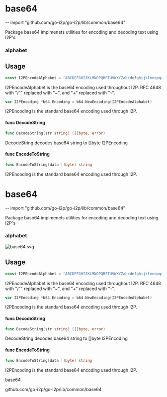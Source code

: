 # base64
--
    import "github.com/go-i2p/go-i2p/lib/common/base64"

Package base64 implmenets utilities for encoding and decoding text using I2P's
### alphabet

## Usage

```go
const I2PEncodeAlphabet = "ABCDEFGHIJKLMNOPQRSTUVWXYZabcdefghijklmnopqrstuvwxyz0123456789-~"
```
I2PEncodeAlphabet is the base64 encoding used throughout I2P. RFC 4648 with "/""
replaced with "~", and "+" replaced with "-".

```go
var I2PEncoding *b64.Encoding = b64.NewEncoding(I2PEncodeAlphabet)
```
I2PEncoding is the standard base64 encoding used through I2P.

#### func  DecodeString

```go
func DecodeString(str string) ([]byte, error)
```
DecodeString decodes base64 string to []byte I2PEncoding

#### func  EncodeToString

```go
func EncodeToString(data []byte) string
```
I2PEncoding is the standard base64 encoding used through I2P.

# base64
--
    import "github.com/go-i2p/go-i2p/lib/common/base64"

Package base64 implmenets utilities for encoding and decoding text using I2P's
### alphabet

![base64.svg](base64)

## Usage

```go
const I2PEncodeAlphabet = "ABCDEFGHIJKLMNOPQRSTUVWXYZabcdefghijklmnopqrstuvwxyz0123456789-~"
```
I2PEncodeAlphabet is the base64 encoding used throughout I2P. RFC 4648 with "/""
replaced with "~", and "+" replaced with "-".

```go
var I2PEncoding *b64.Encoding = b64.NewEncoding(I2PEncodeAlphabet)
```
I2PEncoding is the standard base64 encoding used through I2P.

#### func  DecodeString

```go
func DecodeString(str string) ([]byte, error)
```
DecodeString decodes base64 string to []byte I2PEncoding

#### func  EncodeToString

```go
func EncodeToString(data []byte) string
```
I2PEncoding is the standard base64 encoding used through I2P.



base64

github.com/go-i2p/go-i2p/lib/common/base64
